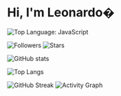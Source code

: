 # Hi, I'm Leonardo�



<!-- Top language (manually added) -->
![Top Language: JavaScript](https://img.shields.io/badge/Top%20Language-JavaScript-F7DF1E?style=flat-square&logo=javascript&logoColor=black)

<!-- Badges -->
![Followers](https://img.shields.io/github/followers/Leonardo-Garzon-1995?label=Followers&style=social)
![Stars](https://img.shields.io/github/stars/Leonardo-Garzon-1995?style=social)

<!-- GitHub Readme Stats -->
![GitHub stats](https://github-readme-stats.vercel.app/api?username=Leonardo-Garzon-1995&show_icons=true&count_private=true&theme=radical)

<!-- Top langs -->
![Top Langs](https://github-readme-stats.vercel.app/api/top-langs/?username=Leonardo-Garzon-1995&layout=compact&theme=radical)

<!-- Streak/Activity graph -->
![GitHub Streak](https://github-readme-streak-stats.herokuapp.com/?user=Leonardo-Garzon-1995&theme=dark)
![Activity Graph](https://activity-graph.herokuapp.com/graph?username=Leonardo-Garzon-1995&theme=github)
